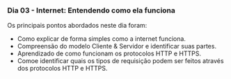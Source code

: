 ### Dia 03 - Internet: Entendendo como ela funciona

Os principais pontos abordados neste dia foram:

* Como explicar de forma simples como a internet funciona.
* Compreensão do modelo Cliente & Servidor e identificar suas partes.
* Aprendizado de como funcionam os protocolos HTTP e HTTPS.
* Comoe identificar quais os tipos de requisição podem ser feitos através dos protocolos HTTP e HTTPS.